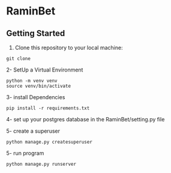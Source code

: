 # RaminBet

## Getting Started
1. Clone this repository to your local machine:
```
git clone 
```
2- SetUp a Virtual Environment
```
python -m venv venv
source venv/bin/activate
```
3- install Dependencies
```
pip install -r requirements.txt
```
4- set up your postgres database in the RaminBet/setting.py file

5- create a superuser 
```
python manage.py createsuperuser
```

5- run program
```
python manage.py runserver
```